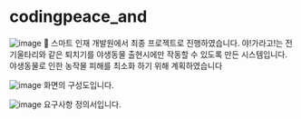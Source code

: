 # codingpeace_and

![image](https://user-images.githubusercontent.com/106126838/209038981-46acfe32-b0af-4863-aeae-2ea9b7d31469.png)
🦌 스마트 인재 개발원에서 최종 프로젝트로 진행하였습니다. 야!가라고!는 전기울타리와 같은 퇴치기를 야생동물 출현시에만 작동할 수 있도록 만든 시스템입니다. 야생동물로 인한 농작물 피해를 최소화 하기 위해 계획하였습니다

![image](https://user-images.githubusercontent.com/106126838/209039055-671ec877-fd53-4e44-a9d8-374d50e1e4da.png)
화면의 구성도입니다.

![image](https://user-images.githubusercontent.com/106126838/209039082-b32f742a-0c62-44eb-83ca-9bae417775d1.png)
요구사항 정의서입니다.
